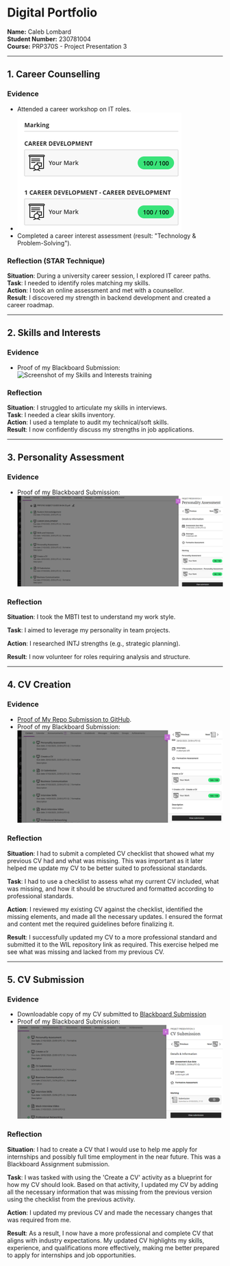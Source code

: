 # Digital Portfolio  
**Name:** Caleb Lombard  
**Student Number:** 230781004  
**Course:** PRP370S - Project Presentation 3 

---

## 1. Career Counselling  
### Evidence  
- Attended a career workshop on IT roles.
- ![Screenshot of my Career Development training](Career%20Development.png)
- Completed a career interest assessment (result: "Technology & Problem-Solving").  

### Reflection (STAR Technique)  
**Situation**: During a university career session, I explored IT career paths.  
**Task**: I needed to identify roles matching my skills.  
**Action**: I took an online assessment and met with a counsellor.  
**Result**: I discovered my strength in backend development and created a career roadmap.  

---

## 2. Skills and Interests  
### Evidence  
- Proof of my Blackboard Submission:![Screenshot of my Skills and Interests training](Skills%20&%Interested.png)

### Reflection  
**Situation**: I struggled to articulate my skills in interviews.  
**Task**: I needed a clear skills inventory.  
**Action**: I used a template to audit my technical/soft skills.  
**Result**: I now confidently discuss my strengths in job applications.  

---

## 3. Personality Assessment  
### Evidence  
- Proof of my Blackboard Submission: ![Screenshot of my Personality Assessment training](Personality%20Assessment.PNG) 

### Reflection  
**Situation**: I took the MBTI test to understand my work style.  

**Task**: I aimed to leverage my personality in team projects. 

**Action**: I researched INTJ strengths (e.g., strategic planning).  

**Result**: I now volunteer for roles requiring analysis and structure.  

---

## 4. CV Creation  
### Evidence  
- [Proof of My Repo Submission to GitHub](https://github.com/wil-it2025/cv-tutorial-CalebLombard/blob/main/CV%20REVIEW%20-%20Caleb%20Lombard%20230781004.docx).  
- Proof of my Blackboard Submission: ![Screenshot of my CV Submission on Blackboard](Create%20A%20CV.PNG)


### Reflection  
**Situation**: I had to submit a completed CV checklist that showed what my previous CV had and what was missing. This was important as it later helped me update my CV to be better suited to professional standards.

**Task**: I had to use a checklist to assess what my current CV included, what was missing, and how it should be structured and formatted according to professional standards.

**Action**: I reviewed my existing CV against the checklist, identified the missing elements, and made all the necessary updates. I ensured the format and content met the required guidelines before finalizing it.  

**Result**: I successfully updated my CV to a more professional standard and submitted it to the WIL repository link as required. This exercise helped me see what was missing and lacked from my previous CV.

---

## 5. CV Submission  
### Evidence  
- Downloadable copy of my CV submitted to [Blackboard Submission](https://github.com/CalebLombard/digital-portfolio/raw/main/CALEB_LOMBARD_CV_230781004.pdf)
- Proof of my Blackboard Submission:   ![Screenshot of my CV Submission on Blackboard](CV%20Submission.PNG)

### Reflection  
**Situation**: I had to create a CV that I would use to help me apply for internships and possibly full time employment in the near future. This was a Blackboard Assignment submission.  

**Task**: I was tasked with using the 'Create a CV' activity as a blueprint for how my CV should look. Based on that activity, I updated my CV by adding all the necessary information that was missing from the previous version using the checklist from the previous activity.

**Action**: I updated my previous CV and made the necessary changes that was required from me. 

**Result**: As a result, I now have a more professional and complete CV that aligns with industry expectations. My updated CV highlights my skills, experience, and qualifications more effectively, making me better prepared to apply for internships and job opportunities.
